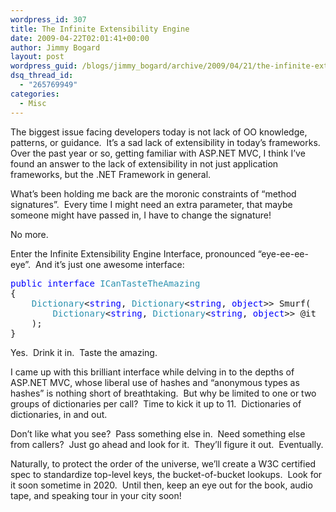 ```yaml
---
wordpress_id: 307
title: The Infinite Extensibility Engine
date: 2009-04-22T02:01:41+00:00
author: Jimmy Bogard
layout: post
wordpress_guid: /blogs/jimmy_bogard/archive/2009/04/21/the-infinite-extensibility-engine.aspx
dsq_thread_id:
  - "265769949"
categories:
  - Misc
---
```

The biggest issue facing developers today is not lack of OO knowledge, patterns, or guidance.&#160; It’s a sad lack of extensibility in today’s frameworks.&#160; Over the past year or so, getting familiar with ASP.NET MVC, I think I’ve found an answer to the lack of extensibility in not just application frameworks, but the .NET Framework in general.

What’s been holding me back are the moronic constraints of “method signatures”.&#160; Every time I might need an extra parameter, that maybe someone might have passed in, I have to change the signature!

No more.

Enter the Infinite Extensibility Engine Interface, pronounced “eye-ee-ee-eye”.&#160; And it’s just one awesome interface:

<pre><span style="color: blue">public interface </span><span style="color: #2b91af">ICanTasteTheAmazing
</span>{
    <span style="color: #2b91af">Dictionary</span>&lt;<span style="color: blue">string</span>, <span style="color: #2b91af">Dictionary</span>&lt;<span style="color: blue">string</span>, <span style="color: blue">object</span>&gt;&gt; Smurf(
        <span style="color: #2b91af">Dictionary</span>&lt;<span style="color: blue">string</span>, <span style="color: #2b91af">Dictionary</span>&lt;<span style="color: blue">string</span>, <span style="color: blue">object</span>&gt;&gt; @it
    );
}</pre>

[](http://11011.net/software/vspaste)

Yes.&#160; Drink it in.&#160; Taste the amazing.

I came up with this brilliant interface while delving in to the depths of ASP.NET MVC, whose liberal use of hashes and “anonymous types as hashes” is nothing short of breathtaking.&#160; But why be limited to one or two groups of dictionaries per call?&#160; Time to kick it up to 11.&#160; Dictionaries of dictionaries, in and out.

Don’t like what you see?&#160; Pass something else in.&#160; Need something else from callers?&#160; Just go ahead and look for it.&#160; They’ll figure it out.&#160; Eventually.

Naturally, to protect the order of the universe, we’ll create a W3C certified spec to standardize top-level keys, the bucket-of-bucket lookups.&#160; Look for it soon sometime in 2020.&#160; Until then, keep an eye out for the book, audio tape, and speaking tour in your city soon!